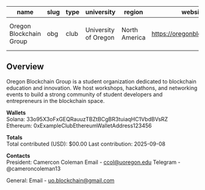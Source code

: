 | name                    | slug | type | university           | region        | website                         | socials                                                                                                                                                     |
|-------------------------|------|------|----------------------|---------------|---------------------------------|-------------------------------------------------------------------------------------------------------------------------------------------------------------|
| Oregon Blockchain Group | obg  | club | University of Oregon | North America | https://oregonblockchain.org | [Instagram](https://www.instagram.com/oregonblockchaingroup/) <br> [Twitter/X](https://x.com/oregonblock) <br> [Medium](https://medium.com/oregon-blockchain-group) <br> [LinkedIn](https://www.linkedin.com/company/oregonblockchain/) |



## **Overview**
Oregon Blockchain Group is a student organization dedicated to blockchain education and innovation. We host workshops, hackathons, and networking events to build a strong community of student developers and entrepreneurs in the blockchain space.

**Wallets** <br>
Solana: 33o95X3oFxGEQRauuzTBZtBCgBR3tuiaqHC1VbdBVsRZ <br>
Ethereum: 0xExampleClubEthereumWalletAddress123456

**Totals**<br>
Total contributed (USD): $00.00 Last contribution: 2025-09-08

**Contacts**<br>
President: Camercon Coleman
Email - ccol@uoregon.edu
Telegram - @cameroncoleman13

General:
Email - uo.blockchain@gmail.com